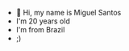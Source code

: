 - 👋 Hi, my name is Miguel Santos
- I'm 20 years old
- I'm from Brazil
- ;)
  

<!---
MiguelMfs/MiguelMfs is a ✨ special ✨ repository because its `README.md` (this file) appears on your GitHub profile.
You can click the Preview link to take a look at your changes.
--->
